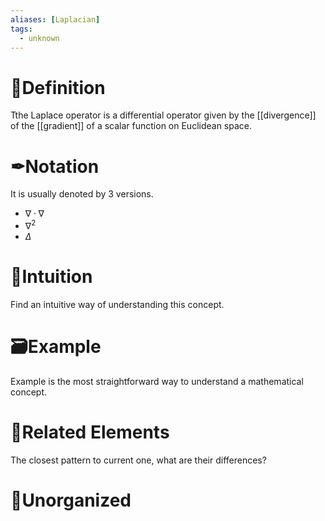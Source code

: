 ```yaml
---
aliases: [Laplacian]
tags:
  - unknown
---
```



# 📝Definition
Tthe Laplace operator is a differential operator given by the [[divergence]] of the [[gradient]] of a scalar function on Euclidean space.

# ✒Notation
It is usually denoted by 3 versions.
- $\nabla\cdot\nabla$
- $\nabla ^{2}$
- $\Delta$



# 🧠Intuition
Find an intuitive way of understanding this concept.

# 🗃Example
Example is the most straightforward way to understand a mathematical concept.

# 🌱Related Elements
The closest pattern to current one, what are their differences?


# 🍂Unorganized